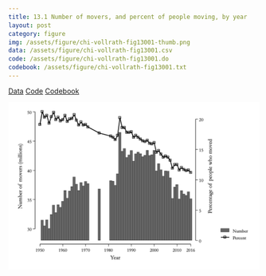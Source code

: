```yaml
---
title: 13.1 Number of movers, and percent of people moving, by year
layout: post
category: figure
img: /assets/figure/chi-vollrath-fig13001-thumb.png
data: /assets/figure/chi-vollrath-fig13001.csv
code: /assets/figure/chi-vollrath-fig13001.do
codebook: /assets/figure/chi-vollrath-fig13001.txt
---
```


[Data](/assets/figure/chi-vollrath-fig13001.csv) [Code](/assets/figure/chi-vollrath-fig13001.do) [Codebook](/assets/figure/chi-vollrath-fig13001.txt)

![13.1 Number of movers, and percent of people moving, by year](/assets/figure/chi-vollrath-fig13001.png)
